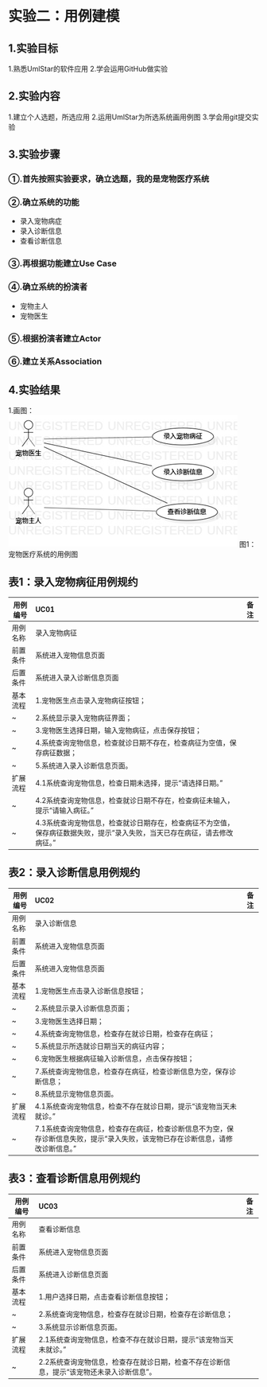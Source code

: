 # 实验二：用例建模

## 1.实验目标
1.熟悉UmlStar的软件应用
2.学会运用GitHub做实验

## 2.实验内容
1.建立个人选题，所选应用
2.运用UmlStar为所选系统画用例图
3.学会用git提交实验

## 3.实验步骤
### ①.首先按照实验要求，确立选题，我的是宠物医疗系统
### ②.确立系统的功能
 - 录入宠物病症
 - 录入诊断信息
 - 查看诊断信息
### ③.再根据功能建立Use Case
### ④.确立系统的扮演者
 - 宠物主人
 - 宠物医生
### ⑤.根据扮演者建立Actor
### ⑥.建立关系Association

## 4.实验结果
1.画图：
 ![用例图](./Lab2_UseCaseDiagram.jpg)
 图1：宠物医疗系统的用例图

## 表1：录入宠物病征用例规约  

用例编号  | UC01 | 备注  
-|:-|-  
用例名称  | 录入宠物病征  |   
前置条件  | 系统进入宠物信息页面     |
后置条件  | 系统进入录入诊断信息页面     |
基本流程  | 1.宠物医生点击录入宠物病征按钮；  |
~| 2.系统显示录入宠物病征界面；  |   
~| 3.宠物医生选择日期，输入宠物病征，点击保存按钮； |   
~| 4.系统查询宠物信息，检查就诊日期不存在，检查病征为空值，保存病征数据；   |   
~| 5.系统进入录入诊断信息页面。   |  
扩展流程 | 4.1系统查询宠物信息，检查日期未选择，提示“请选择日期。”|
~ | 4.2系统查询宠物信息，检查就诊日期不存在，检查病征未输入，提示“请输入病征。”|
~ | 4.3系统查询宠物信息，检查就诊日期存在，检查病征不为空值，保存病征数据失败，提示“录入失败，当天已存在病征，请去修改病征。” |


## 表2：录入诊断信息用例规约  

用例编号  | UC02 | 备注  
-|:-|-  
用例名称  | 录入诊断信息  |   
前置条件  | 系统进入宠物信息页面     | 
后置条件  | 系统进入宠物信息页面     |
基本流程  | 1.宠物医生点击录入诊断信息按钮；  |
~| 2.系统显示录入诊断信息页面；  |
~| 3.宠物医生选择日期；|
~| 4.系统查询宠物信息，检查存在就诊日期，检查存在病征；|
~| 5.系统显示所选就诊日期当天的病征内容；|
~| 6.宠物医生根据病征输入诊断信息，点击保存按钮；  |   
~| 7.系统查询宠物信息，检查存在病征，检查诊断信息为空，保存诊断信息；   |   
~| 8.系统显示宠物信息页面。   |  
扩展流程  | 4.1系统查询宠物信息，检查不存在就诊日期，提示“该宠物当天未就诊。” |
~| 7.1系统查询宠物信息，检查存在病征，检查诊断信息不为空，保存诊断信息失败，提示“录入失败，该宠物已存在诊断信息，请修改诊断信息。”   |


## 表3：查看诊断信息用例规约  

用例编号  | UC03 | 备注  
-|:-|-  
用例名称  | 查看诊断信息  |   
前置条件  | 系统进入宠物信息页面     | 
后置条件  | 系统进入诊断信息页面     |
基本流程  | 1.用户选择日期，点击查看诊断信息按钮；  |
~| 2.系统查询宠物信息，检查存在就诊日期，检查存在诊断信息；  |   
~| 3.系统显示诊断信息页面。   |
扩展流程  | 2.1系统查询宠物信息，检查不存在就诊日期，提示“该宠物当天未就诊。”|
~| 2.2系统查询宠物信息，检查存在就诊日期，检查不存在诊断信息，提示“该宠物还未录入诊断信息”。   |
